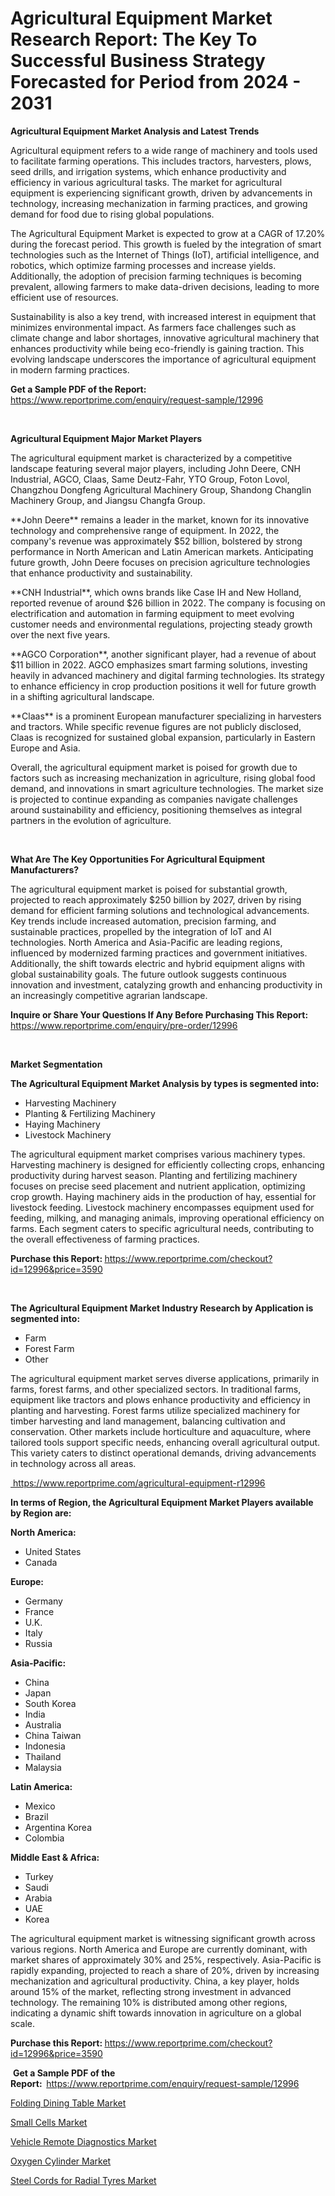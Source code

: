 <p><h1>Agricultural Equipment Market Research Report: The Key To Successful Business Strategy Forecasted for Period from 2024 - 2031</h1></p><p><strong>Agricultural Equipment Market Analysis and Latest Trends</strong></p>
<p><p>Agricultural equipment refers to a wide range of machinery and tools used to facilitate farming operations. This includes tractors, harvesters, plows, seed drills, and irrigation systems, which enhance productivity and efficiency in various agricultural tasks. The market for agricultural equipment is experiencing significant growth, driven by advancements in technology, increasing mechanization in farming practices, and growing demand for food due to rising global populations.</p><p>The Agricultural Equipment Market is expected to grow at a CAGR of 17.20% during the forecast period. This growth is fueled by the integration of smart technologies such as the Internet of Things (IoT), artificial intelligence, and robotics, which optimize farming processes and increase yields. Additionally, the adoption of precision farming techniques is becoming prevalent, allowing farmers to make data-driven decisions, leading to more efficient use of resources.</p><p>Sustainability is also a key trend, with increased interest in equipment that minimizes environmental impact. As farmers face challenges such as climate change and labor shortages, innovative agricultural machinery that enhances productivity while being eco-friendly is gaining traction. This evolving landscape underscores the importance of agricultural equipment in modern farming practices.</p></p>
<p><strong>Get a Sample PDF of the Report:&nbsp;</strong> <a href="https://www.reportprime.com/enquiry/request-sample/12996">https://www.reportprime.com/enquiry/request-sample/12996</a></p>
<p>&nbsp;</p>
<p><strong>Agricultural Equipment Major Market Players</strong></p>
<p><p>The agricultural equipment market is characterized by a competitive landscape featuring several major players, including John Deere, CNH Industrial, AGCO, Claas, Same Deutz-Fahr, YTO Group, Foton Lovol, Changzhou Dongfeng Agricultural Machinery Group, Shandong Changlin Machinery Group, and Jiangsu Changfa Group.</p><p>**John Deere** remains a leader in the market, known for its innovative technology and comprehensive range of equipment. In 2022, the company's revenue was approximately $52 billion, bolstered by strong performance in North American and Latin American markets. Anticipating future growth, John Deere focuses on precision agriculture technologies that enhance productivity and sustainability.</p><p>**CNH Industrial**, which owns brands like Case IH and New Holland, reported revenue of around $26 billion in 2022. The company is focusing on electrification and automation in farming equipment to meet evolving customer needs and environmental regulations, projecting steady growth over the next five years.</p><p>**AGCO Corporation**, another significant player, had a revenue of about $11 billion in 2022. AGCO emphasizes smart farming solutions, investing heavily in advanced machinery and digital farming technologies. Its strategy to enhance efficiency in crop production positions it well for future growth in a shifting agricultural landscape.</p><p>**Claas** is a prominent European manufacturer specializing in harvesters and tractors. While specific revenue figures are not publicly disclosed, Claas is recognized for sustained global expansion, particularly in Eastern Europe and Asia. </p><p>Overall, the agricultural equipment market is poised for growth due to factors such as increasing mechanization in agriculture, rising global food demand, and innovations in smart agriculture technologies. The market size is projected to continue expanding as companies navigate challenges around sustainability and efficiency, positioning themselves as integral partners in the evolution of agriculture.</p></p>
<p>&nbsp;</p>
<p><strong>What Are The Key Opportunities For Agricultural Equipment Manufacturers?</strong></p>
<p><p>The agricultural equipment market is poised for substantial growth, projected to reach approximately $250 billion by 2027, driven by rising demand for efficient farming solutions and technological advancements. Key trends include increased automation, precision farming, and sustainable practices, propelled by the integration of IoT and AI technologies. North America and Asia-Pacific are leading regions, influenced by modernized farming practices and government initiatives. Additionally, the shift towards electric and hybrid equipment aligns with global sustainability goals. The future outlook suggests continuous innovation and investment, catalyzing growth and enhancing productivity in an increasingly competitive agrarian landscape.</p></p>
<p><strong>Inquire or Share Your Questions If Any Before Purchasing This Report:</strong> <a href="https://www.reportprime.com/enquiry/pre-order/12996">https://www.reportprime.com/enquiry/pre-order/12996</a></p>
<p>&nbsp;</p>
<p><strong>Market Segmentation</strong></p>
<p><strong>The Agricultural Equipment Market Analysis by types is segmented into:</strong></p>
<p><ul><li>Harvesting Machinery</li><li>Planting & Fertilizing Machinery</li><li>Haying Machinery</li><li>Livestock Machinery</li></ul></p>
<p><p>The agricultural equipment market comprises various machinery types. Harvesting machinery is designed for efficiently collecting crops, enhancing productivity during harvest season. Planting and fertilizing machinery focuses on precise seed placement and nutrient application, optimizing crop growth. Haying machinery aids in the production of hay, essential for livestock feeding. Livestock machinery encompasses equipment used for feeding, milking, and managing animals, improving operational efficiency on farms. Each segment caters to specific agricultural needs, contributing to the overall effectiveness of farming practices.</p></p>
<p><strong>Purchase this Report:&nbsp;</strong><a href="https://www.reportprime.com/checkout?id=12996&price=3590">https://www.reportprime.com/checkout?id=12996&price=3590</a></p>
<p>&nbsp;</p>
<p><strong>The Agricultural Equipment Market Industry Research by Application is segmented into:</strong></p>
<p><ul><li>Farm</li><li>Forest Farm</li><li>Other</li></ul></p>
<p><p>The agricultural equipment market serves diverse applications, primarily in farms, forest farms, and other specialized sectors. In traditional farms, equipment like tractors and plows enhance productivity and efficiency in planting and harvesting. Forest farms utilize specialized machinery for timber harvesting and land management, balancing cultivation and conservation. Other markets include horticulture and aquaculture, where tailored tools support specific needs, enhancing overall agricultural output. This variety caters to distinct operational demands, driving advancements in technology across all areas.</p></p>
<p><a href="https://www.reportprime.com/agricultural-equipment-r12996">&nbsp;https://www.reportprime.com/agricultural-equipment-r12996</a></p>
<p><strong>In terms of Region, the Agricultural Equipment Market Players available by Region are:</strong></p>
<p>
    <p> <strong> North America: </strong>
        <ul>
            <li>United States</li>
            <li>Canada</li>
        </ul>
        </p> 
    <p> <strong> Europe: </strong>
        <ul>
            <li>Germany</li>
            <li>France</li>
            <li>U.K.</li>
            <li>Italy</li>
            <li>Russia</li>
        </ul>
        </p> 
    <p> <strong> Asia-Pacific: </strong>
        <ul>
            <li>China</li>
            <li>Japan</li>
            <li>South Korea</li>
            <li>India</li>
            <li>Australia</li>
            <li>China Taiwan</li>
            <li>Indonesia</li>
            <li>Thailand</li>
            <li>Malaysia</li>
        </ul>
        </p> 
    <p> <strong> Latin America: </strong>
        <ul>
            <li>Mexico</li>
            <li>Brazil</li>
            <li>Argentina Korea</li>
            <li>Colombia</li>
        </ul>
        </p> 
    <p> <strong> Middle East & Africa: </strong>
        <ul>
            <li>Turkey</li>
            <li>Saudi</li>
            <li>Arabia</li>
            <li>UAE</li>
            <li>Korea</li>
        </ul>
    </p>
    </p>
<p><p>The agricultural equipment market is witnessing significant growth across various regions. North America and Europe are currently dominant, with market shares of approximately 30% and 25%, respectively. Asia-Pacific is rapidly expanding, projected to reach a share of 20%, driven by increasing mechanization and agricultural productivity. China, a key player, holds around 15% of the market, reflecting strong investment in advanced technology. The remaining 10% is distributed among other regions, indicating a dynamic shift towards innovation in agriculture on a global scale.</p></p>
<p><strong>Purchase this Report: </strong><a href="https://www.reportprime.com/checkout?id=12996&price=3590">https://www.reportprime.com/checkout?id=12996&price=3590</a></p>
<p>&nbsp;<strong>Get a Sample PDF of the Report:&nbsp;&nbsp;</strong><a href="https://www.reportprime.com/enquiry/request-sample/12996">https://www.reportprime.com/enquiry/request-sample/12996</a></p>
<p><strong></strong></p>
<p><p><a href="https://medium.com/@laurenperkins14/folding-dining-table-market-essentials-key-market-players-demand-drivers-and-roi-potential-77c350eb2e62">Folding Dining Table Market</a></p><p><a href="https://github.com/AshikRahman991/Market-Research-Report-List-1/blob/main/small-cells-market.md">Small Cells Market</a></p><p><a href="https://www.linkedin.com/pulse/future-vehicle-remote-diagnostics-market-global-forecast-ymrae?trackingId=zTY2NNEXS2agqNv4IDyxnw%3D%3D">Vehicle Remote Diagnostics Market</a></p><p><a href="https://github.com/HobertDavis43/Market-Research-Report-List-1/blob/main/oxygen-cylinder-market.md">Oxygen Cylinder Market</a></p><p><a href="https://issuu.com/reportprime-2/docs/steel-cords-for-radial-tyres-market_1d1388ce14a560">Steel Cords for Radial Tyres Market</a></p></p>